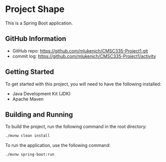 # Project Shape

This is a Spring Boot application.

## GitHub Information
- GitHub repo: https://github.com/mlukenich/CMSC335-Project1.git
- commit log: https://github.com/mlukenich/CMSC335-Project1/activity

## Getting Started

To get started with this project, you will need to have the following installed:

*   Java Development Kit (JDK)
*   Apache Maven

## Building and Running

To build the project, run the following command in the root directory:

```bash
./mvnw clean install
```

To run the application, use the following command:

```bash
./mvnw spring-boot:run
```
